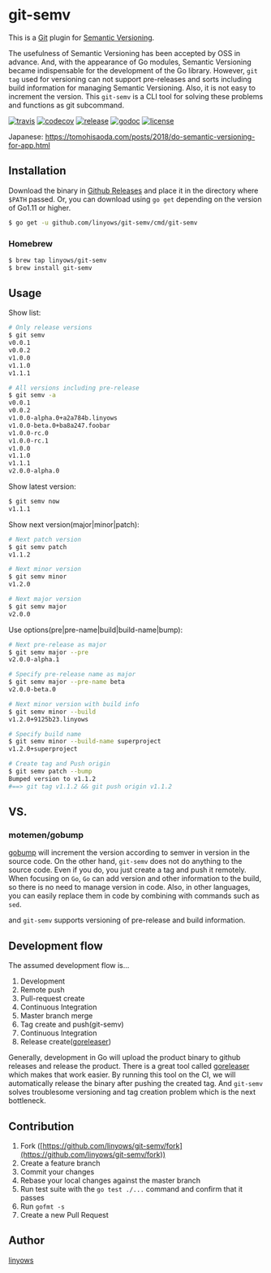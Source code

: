 git-semv
==

This is a [Git][git] plugin for [Semantic Versioning][semver].

The usefulness of Semantic Versioning has been accepted by OSS in advance.
And, with the appearance of Go modules, Semantic Versioning became indispensable for the development of the Go library.
However, `git tag` used for versioning can not support pre-releases and sorts including build information for managing Semantic Versioning.
Also, it is not easy to increment the version.
This `git-semv` is a CLI tool for solving these problems and functions as git subcommand.

[![travis](https://img.shields.io/travis/linyows/git-semv.svg?style=for-the-badge)][travis]
[![codecov](https://img.shields.io/codecov/c/github/linyows/git-semv.svg?style=for-the-badge)][codecov]
[![release](http://img.shields.io/github/release/linyows/git-semv.svg?style=for-the-badge)][release]
[![godoc](http://img.shields.io/badge/go-documentation-blue.svg?style=for-the-badge)][godoc]
[![license](http://img.shields.io/badge/license-MIT-blue.svg?style=for-the-badge)][license]

[travis]: https://travis-ci.org/linyows/git-semv
[release]: https://github.com/linyows/git-semv/releases
[license]: https://github.com/linyows/git-semv/blob/master/LICENSE
[godoc]: http://godoc.org/github.com/linyows/git-semv
[codecov]: https://codecov.io/gh/linyows/git-semv
[semver]: https://semver.org/
[git]: https://git-scm.com/

Japanese: https://tomohisaoda.com/posts/2018/do-semantic-versioning-for-app.html

Installation
--

Download the binary in [Github Releases][release] and place it in the directory where `$PATH` passed.
Or, you can download using `go get` depending on the version of Go1.11 or higher.

```sh
$ go get -u github.com/linyows/git-semv/cmd/git-semv
```

### Homebrew

```sh
$ brew tap linyows/git-semv
$ brew install git-semv
```

Usage
--

Show list:

```sh
# Only release versions
$ git semv
v0.0.1
v0.0.2
v1.0.0
v1.1.0
v1.1.1

# All versions including pre-release
$ git semv -a
v0.0.1
v0.0.2
v1.0.0-alpha.0+a2a784b.linyows
v1.0.0-beta.0+ba8a247.foobar
v1.0.0-rc.0
v1.0.0-rc.1
v1.0.0
v1.1.0
v1.1.1
v2.0.0-alpha.0
```

Show latest version:

```sh
$ git semv now
v1.1.1
```

Show next version(major|minor|patch):

```sh
# Next patch version
$ git semv patch
v1.1.2

# Next minor version
$ git semv minor
v1.2.0

# Next major version
$ git semv major
v2.0.0
```

Use options(pre|pre-name|build|build-name|bump):

```sh
# Next pre-release as major
$ git semv major --pre
v2.0.0-alpha.1

# Specify pre-release name as major
$ git semv major --pre-name beta
v2.0.0-beta.0

# Next minor version with build info
$ git semv minor --build
v1.2.0+9125b23.linyows

# Specify build name
$ git semv minor --build-name superproject
v1.2.0+superproject

# Create tag and Push origin
$ git semv patch --bump
Bumped version to v1.1.2
#==> git tag v1.1.2 && git push origin v1.1.2
```

VS.
--

### motemen/gobump

[gobump][gobump] will increment the version according to semver in version in the source code.
On the other hand, `git-semv` does not do anything to the source code.
Even if you do, you just create a tag and push it remotely.
When focusing on `Go`, `Go` can add version and other information to the build, so there is no need to manage version in code.
Also, in other languages, you can easily replace them in code by combining with commands such as `sed`.

and `git-semv` supports versioning of pre-release and build information.

[gobump]: https://github.com/motemen/gobump

Development flow
--

The assumed development flow is...

1. Development
1. Remote push
1. Pull-request create
1. Continuous Integration
1. Master branch merge
1. Tag create and push(git-semv)
1. Continuous Integration
1. Release create([goreleaser][goreleaser])

Generally, development in Go will upload the product binary to github releases and release the product.
There is a great tool called [goreleaser][goreleaser] which makes that work easier.
By running this tool on the CI, we will automatically release the binary after pushing the created tag.
And `git-semv` solves troublesome versioning and tag creation problem which is the next bottleneck.

[goreleaser]: https://github.com/goreleaser/goreleaser

Contribution
------------

1. Fork ([https://github.com/linyows/git-semv/fork](https://github.com/linyows/git-semv/fork))
1. Create a feature branch
1. Commit your changes
1. Rebase your local changes against the master branch
1. Run test suite with the `go test ./...` command and confirm that it passes
1. Run `gofmt -s`
1. Create a new Pull Request

Author
--

[linyows](https://github.com/linyows)
